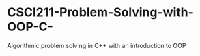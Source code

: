 # CSCI211-Problem-Solving-with-OOP-C-
Algorithmic problem solving in C++ with an introduction to OOP
